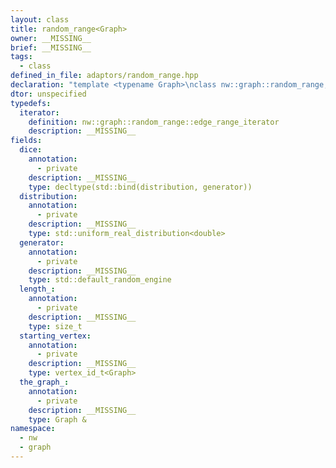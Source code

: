 ```yaml
---
layout: class
title: random_range<Graph>
owner: __MISSING__
brief: __MISSING__
tags:
  - class
defined_in_file: adaptors/random_range.hpp
declaration: "template <typename Graph>\nclass nw::graph::random_range;"
dtor: unspecified
typedefs:
  iterator:
    definition: nw::graph::random_range::edge_range_iterator
    description: __MISSING__
fields:
  dice:
    annotation:
      - private
    description: __MISSING__
    type: decltype(std::bind(distribution, generator))
  distribution:
    annotation:
      - private
    description: __MISSING__
    type: std::uniform_real_distribution<double>
  generator:
    annotation:
      - private
    description: __MISSING__
    type: std::default_random_engine
  length_:
    annotation:
      - private
    description: __MISSING__
    type: size_t
  starting_vertex:
    annotation:
      - private
    description: __MISSING__
    type: vertex_id_t<Graph>
  the_graph_:
    annotation:
      - private
    description: __MISSING__
    type: Graph &
namespace:
  - nw
  - graph
---
```


```{index}  random_range<Graph>
```


